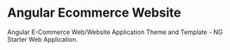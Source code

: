 # Angular Ecommerce Website
Angular E-Commerce Web/Website Application Theme and Template - NG Starter Web Application.
